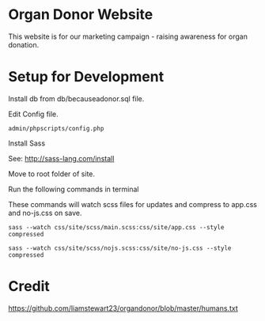 # Organ Donor Website

This website is for our marketing campaign - raising awareness for organ donation.

# Setup for Development

Install db from db/becauseadonor.sql file.

Edit Config file.

```
admin/phpscripts/config.php
```
Install Sass

See: http://sass-lang.com/install

Move to root folder of site.

Run the following commands in terminal

These commands will watch scss files for updates and compress to app.css and no-js.css on save.

```
sass --watch css/site/scss/main.scss:css/site/app.css --style compressed
```

```
sass --watch css/site/scss/nojs.scss:css/site/no-js.css --style compressed
```

# Credit

https://github.com/liamstewart23/organdonor/blob/master/humans.txt
